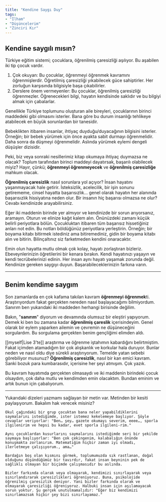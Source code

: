 ```yaml
---
title: "Kendine Saygı Duy"
tags:
- "İlham"
- "Düşüncelerim"
- "Zinciri Kır"
---
```


## Kendine saygılı mısın?
Türkiye eğitim sistemi; çocuklara, öğrenilmiş çaresizliği aşılıyor. Bu aşabilen iki tip çocuk vardır.

1. Çok okuyan: Bu çocuklar, öğrenmeyi öğrenmek kavramını öğrenmişlerdir. Öğretilmiş çaresizliği yıkabilecek güce sahiptirler. Her zorluğun karşısında bilgisiyle başa çıkabilirler.
2. Derslere önem vermeyenler: Bu çocuklar, öğrenilmiş çaresizliği öğrenmezler. Öğrenecekleri bilgi, hayatın kendisinde saklıdır ve bu bilgiyi almak için çabalarlar. 

Genellikle Türkiye toplumunu oluşturan aile bireyleri, çocuklarının birinci maddedeki gibi olmasını isterler. Bana göre bu durum insanlığı tehlikeye atabilecek en büyük sorunlardan bir tanesidir. 

Bebeklikten itibaren insanlar, ihtiyaç duyduğu/duyacağının bilgisini isterler. Örneğin; bir bebek yürümek için önce ayakta sabit durmayı öğrenmelidir. Daha sonra da düşmeyi öğrenmelidir. Aslında yürümek eylemi dengeli düşüşler dizisidir. 

Peki, biz veya sonraki nesillerimiz kitap okumaya ihtiyaç duymazsa ne olacak? Toplum tarafından birinci maddeyi dayatırsak, başarılı olabilecek miyiz? Hayır, çünkü; **öğrenmeyi öğrenmeyecek** ve **öğrenilmiş çaresizliğe** mahkum olacak. 

**Öğrenilmiş çaresizlik** nasıl sorunlara yol açıyor? İnsan hayatını yaşanmayacak hale getirir. İsteksizlik, acelecilik, bir işin sonunu getirememe, cinsel hayatta başarısızlık... genel olarak hayatın her alanında başarısızlık hissiyatına neden olur. Bir insanın hiç başarısı olmazsa ne olur? Cevabı kendinizde arayabilirsiniz.

Eğer iki maddenin birinde yer almıyor ve kendinizde bir sorun arıyorsanız, aramayın. Oturun ve elinize kağıt kalem alın. Önünüzdeki zamanı küçük belirli periyotlara bölün. Çocukluktan itibaren tüm başarısız hissetiğiniz anları not edin. Bu notları böldüğünüz periyotlara yerleştirin. Örneğin; bir boyama kitabı bitirmek istediniz ama bitiremediniz, gidin bir boyama kitabı alın ve bitirin. Bilinçaltınız siz farketmeden kendini onaracaktır.

Emin olun hayatta mutlu olmak çok kolay, hayatı zorlaştıran bizleriz. Ebeveynlerinizin öğretilerini bir kenara bırakın. Kendi hayatınızı yaşayın ve kendi tecrübelerinizi edinin. Her insan aynı hayatı yaşamak zorunda değil. Kendinize gereken saygıyı duyun. Başarabileceklerinizin farkına varın. 

--- 

## Benim kendime saygım
Son zamanlarda en çok kafama takılan kavram **öğrenmeyi öğrenmek**ti. Araştırıyordum fakat gerçekten nereden nasıl başlayacağımı bilmiyordum. Sanırım ben yukarıdaki iki maddeden herhangi birisinde değilim. 

Bakın, "**sanırım**" diyorum ve devamında olumsuz bir eleştiri yapıyorum. Demek ki ben bu zamana kadar **öğrenilmiş çareslik** içerisindeyim. Genel olarak bir eylem yaparken ailemin ve çevremin ne düşüneceğini sorgulardım. Bu sorgulama gerçekten benim gençliğimi elimden aldı. 

[[myself|Lise 3'te]] araştırma ve öğrenme iştahımın kabardığını belirtmiştim. Fakat içimden atamadığım bir çok alışkanlık ve korkular hala duruyor. Bunlar neden ve nasıl oldu diye sürekli araştırıyorum. Temelde yatan sebebi görebiliyor musunuz? **Öğrenilmiş çaresizlik**, nasıl bir kan emici kavram. Sanki bozuk para kumbarasıdır, içerisine her şeyi atmışım. Çok yazık.

Bu kavram hayatımda gerçekten olmasaydı ve iki maddenin birindeki çocuk olsaydım, çok daha mutlu ve kendimden emin olacaktım. Bundan eminim ve artık bunun için çabalıyorum. 

---
Yukarıdaki dizeleri yazmamı sağlayan bir metin var. Metinden bir kesiti paylaşıyorum. Bakalım hak verecek misiniz?

```text
Okul çağındaki bir grup çocuktan bana neler yapabildiklerini saymalarını istediğimde, ister istemez kekelemeye başlıyor. Şöyle cevaplar veriyorlar: "Ben… şey… gazete okumayı severim, eeee…, sporla ilgilenirim ve hepsi bu kadar, evet sporla ilgileni-rim."

Aynı çocuklardan kusurlarını saymalarını istediğimde seri bir şekilde saymaya başlıyorlar: "Ben çok çekingenim, kalabalığın önünde konuşmakta zorlanırım. Matematiğim hiçbir zaman iyi olmadı, ilerletmeye çalışıyorum., ama…"

Bardağın boş olan kısmını görmek, toplumumuzda sık rastlanan, doğal olduğunu düşündüğümüz bir tavırdır, fakat insan beyninin pek de sağlıklı olmayan bir biçimde çalışmasıdır bu aslında.

Bizler farkında olarak veya olmayarak, kendimizi sınırlayarak veya sınırlandırarak çaresizlikleri öğreniyoruz. Buna, psikolojide öğrenilmiş çaresizlik deniyor. Yani bizler farkında olarak ve olmayarak çaresizliği öğreniyoruz. Halbuki insan için aşılamayacak sorun yoktur. Şu gerçek unutulmamalıdır: "Eğer biz kendimizi sınırlamazsak hiçbir şey bizi sınırlayamaz."
```
